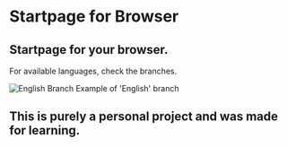 # Startpage for Browser
## Startpage for your browser. <br/>

For available languages, check the branches. <br/>

![English Branch](https://i.imgur.com/W26h2Rb.jpg)
Example of 'English' branch <br/>

## This is purely a personal project and was made for learning.
